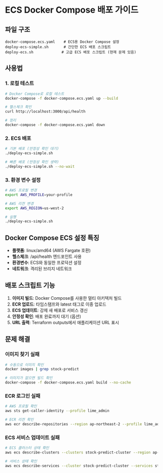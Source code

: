 # ECS Docker Compose 배포 가이드

## 파일 구조
```
docker-compose.ecs.yaml    # ECS용 Docker Compose 설정
deploy-ecs-simple.sh       # 간단한 ECS 배포 스크립트
deploy-ecs.sh             # 고급 ECS 배포 스크립트 (현재 문제 있음)
```

## 사용법

### 1. 로컬 테스트
```bash
# Docker Compose로 로컬 테스트
docker-compose -f docker-compose.ecs.yaml up --build

# 헬스체크 확인
curl http://localhost:3000/api/health

# 정리
docker-compose -f docker-compose.ecs.yaml down
```

### 2. ECS 배포
```bash
# 기본 배포 (안정성 확인 대기)
./deploy-ecs-simple.sh

# 빠른 배포 (안정성 확인 생략)
./deploy-ecs-simple.sh --no-wait
```

### 3. 환경 변수 설정
```bash
# AWS 프로필 변경
export AWS_PROFILE=your-profile

# AWS 리전 변경
export AWS_REGION=us-west-2

# 실행
./deploy-ecs-simple.sh
```

## Docker Compose ECS 설정 특징

- **플랫폼**: linux/amd64 (AWS Fargate 호환)
- **헬스체크**: /api/health 엔드포인트 사용
- **환경변수**: ECS와 동일한 프로덕션 설정
- **네트워크**: 격리된 브리지 네트워크

## 배포 스크립트 기능

1. **이미지 빌드**: Docker Compose를 사용한 멀티 아키텍처 빌드
2. **ECR 업로드**: 타임스탬프와 latest 태그로 이중 업로드
3. **ECS 업데이트**: 강제 새 배포로 서비스 갱신
4. **안정성 확인**: 배포 완료까지 대기 (옵션)
5. **URL 출력**: Terraform outputs에서 애플리케이션 URL 표시

## 문제 해결

### 이미지 찾기 실패
```bash
# 수동으로 이미지 확인
docker images | grep stock-predict

# 이미지가 없으면 빌드 확인
docker-compose -f docker-compose.ecs.yaml build --no-cache
```

### ECR 로그인 실패
```bash
# AWS 프로필 확인
aws sts get-caller-identity --profile lime_admin

# ECR 리전 확인
aws ecr describe-repositories --region ap-northeast-2 --profile lime_admin
```

### ECS 서비스 업데이트 실패
```bash
# ECS 클러스터 상태 확인
aws ecs describe-clusters --clusters stock-predict-cluster --region ap-northeast-2 --profile lime_admin

# 서비스 상태 확인
aws ecs describe-services --cluster stock-predict-cluster --services stock-predict-service --region ap-northeast-2 --profile lime_admin
```
